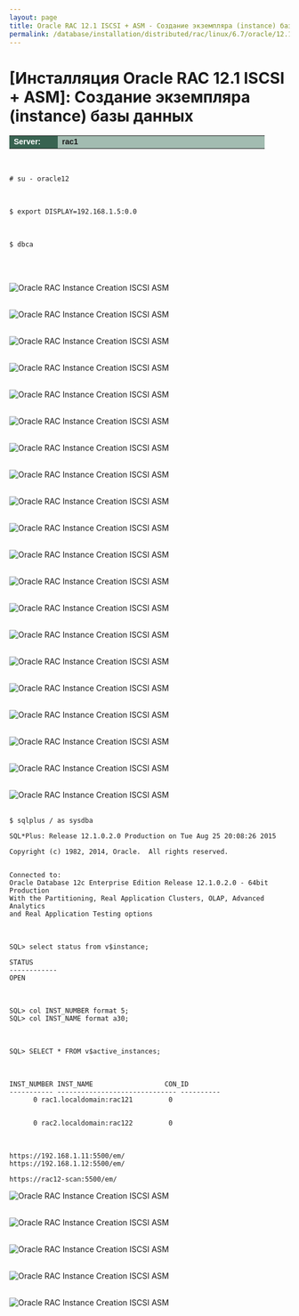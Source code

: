 ```yaml
---
layout: page
title: Oracle RAC 12.1 ISCSI + ASM - Создание экземпляра (instance) базы данных
permalink: /database/installation/distributed/rac/linux/6.7/oracle/12.1/iscsi-asm/oracle-instance-creation/
---
```



# [Инсталляция Oracle RAC 12.1 ISCSI + ASM]: Создание экземпляра (instance) базы данных


<table cellpadding="4" cellspacing="2" align="center" border="0" width="100%">
	<tr>
		<td style="color: rgb(255, 255, 255);" bgcolor="#386351" width="14%"><span style="font-family: Arial,Helvetica,sans-serif; font-size: 14px;"><strong>Server:</strong></span></td>
		<td height="20" bgcolor="#a2bcb1" width="60%"><span style="font-family: Arial,Helvetica,sans-serif; font-size: 14px;"><strong>rac1</strong></span></td>
	</tr>
</table>


<br/>

	# su - oracle12

<br/>

	$ export DISPLAY=192.168.1.5:0.0

<br/>

	$ dbca


<br/><br/>

<img src="https://img.oracledba.net/images/docs/01-oracle-database/02-installation/03-oracle-database-installation/02-distributed/02-rac/linux/6.7/oracle/12.1/02-iscsi-asm/04-oracle-instance-creation/oracle-instance-creation_01.png" border="0" alt="Oracle RAC Instance Creation ISCSI ASM"><br/><br/>


<img src="https://img.oracledba.net/images/docs/01-oracle-database/02-installation/03-oracle-database-installation/02-distributed/02-rac/linux/6.7/oracle/12.1/02-iscsi-asm/04-oracle-instance-creation/oracle-instance-creation_02.png" border="0" alt="Oracle RAC Instance Creation ISCSI ASM"><br/><br/>


<img src="https://img.oracledba.net/images/docs/01-oracle-database/02-installation/03-oracle-database-installation/02-distributed/02-rac/linux/6.7/oracle/12.1/02-iscsi-asm/04-oracle-instance-creation/oracle-instance-creation_03.png" border="0" alt="Oracle RAC Instance Creation ISCSI ASM"><br/><br/>


<img src="https://img.oracledba.net/images/docs/01-oracle-database/02-installation/03-oracle-database-installation/02-distributed/02-rac/linux/6.7/oracle/12.1/02-iscsi-asm/04-oracle-instance-creation/oracle-instance-creation_04.png" border="0" alt="Oracle RAC Instance Creation ISCSI ASM"><br/><br/>


<img src="https://img.oracledba.net/images/docs/01-oracle-database/02-installation/03-oracle-database-installation/02-distributed/02-rac/linux/6.7/oracle/12.1/02-iscsi-asm/04-oracle-instance-creation/oracle-instance-creation_05.png" border="0" alt="Oracle RAC Instance Creation ISCSI ASM"><br/><br/>


<img src="https://img.oracledba.net/images/docs/01-oracle-database/02-installation/03-oracle-database-installation/02-distributed/02-rac/linux/6.7/oracle/12.1/02-iscsi-asm/04-oracle-instance-creation/oracle-instance-creation_06.png" border="0" alt="Oracle RAC Instance Creation ISCSI ASM"><br/><br/>


<img src="https://img.oracledba.net/images/docs/01-oracle-database/02-installation/03-oracle-database-installation/02-distributed/02-rac/linux/6.7/oracle/12.1/02-iscsi-asm/04-oracle-instance-creation/oracle-instance-creation_07.png" border="0" alt="Oracle RAC Instance Creation ISCSI ASM"><br/><br/>


<img src="https://img.oracledba.net/images/docs/01-oracle-database/02-installation/03-oracle-database-installation/02-distributed/02-rac/linux/6.7/oracle/12.1/02-iscsi-asm/04-oracle-instance-creation/oracle-instance-creation_08.png" border="0" alt="Oracle RAC Instance Creation ISCSI ASM"><br/><br/>

<img src="https://img.oracledba.net/images/docs/01-oracle-database/02-installation/03-oracle-database-installation/02-distributed/02-rac/linux/6.7/oracle/12.1/02-iscsi-asm/04-oracle-instance-creation/oracle-instance-creation_09.png" border="0" alt="Oracle RAC Instance Creation ISCSI ASM"><br/><br/>

<img src="https://img.oracledba.net/images/docs/01-oracle-database/02-installation/03-oracle-database-installation/02-distributed/02-rac/linux/6.7/oracle/12.1/02-iscsi-asm/04-oracle-instance-creation/oracle-instance-creation_10.png" border="0" alt="Oracle RAC Instance Creation ISCSI ASM"><br/><br/>

<img src="https://img.oracledba.net/images/docs/01-oracle-database/02-installation/03-oracle-database-installation/02-distributed/02-rac/linux/6.7/oracle/12.1/02-iscsi-asm/04-oracle-instance-creation/oracle-instance-creation_11.png" border="0" alt="Oracle RAC Instance Creation ISCSI ASM"><br/><br/>


<img src="https://img.oracledba.net/images/docs/01-oracle-database/02-installation/03-oracle-database-installation/02-distributed/02-rac/linux/6.7/oracle/12.1/02-iscsi-asm/04-oracle-instance-creation/oracle-instance-creation_12.png" border="0" alt="Oracle RAC Instance Creation ISCSI ASM"><br/><br/>

<img src="https://img.oracledba.net/images/docs/01-oracle-database/02-installation/03-oracle-database-installation/02-distributed/02-rac/linux/6.7/oracle/12.1/02-iscsi-asm/04-oracle-instance-creation/oracle-instance-creation_13.png" border="0" alt="Oracle RAC Instance Creation ISCSI ASM"><br/><br/>


<img src="https://img.oracledba.net/images/docs/01-oracle-database/02-installation/03-oracle-database-installation/02-distributed/02-rac/linux/6.7/oracle/12.1/02-iscsi-asm/04-oracle-instance-creation/oracle-instance-creation_14.png" border="0" alt="Oracle RAC Instance Creation ISCSI ASM"><br/><br/>


<img src="https://img.oracledba.net/images/docs/01-oracle-database/02-installation/03-oracle-database-installation/02-distributed/02-rac/linux/6.7/oracle/12.1/02-iscsi-asm/04-oracle-instance-creation/oracle-instance-creation_15.png" border="0" alt="Oracle RAC Instance Creation ISCSI ASM"><br/><br/>


<img src="https://img.oracledba.net/images/docs/01-oracle-database/02-installation/03-oracle-database-installation/02-distributed/02-rac/linux/6.7/oracle/12.1/02-iscsi-asm/04-oracle-instance-creation/oracle-instance-creation_16.png" border="0" alt="Oracle RAC Instance Creation ISCSI ASM"><br/><br/>


<img src="https://img.oracledba.net/images/docs/01-oracle-database/02-installation/03-oracle-database-installation/02-distributed/02-rac/linux/6.7/oracle/12.1/02-iscsi-asm/04-oracle-instance-creation/oracle-instance-creation_17.png" border="0" alt="Oracle RAC Instance Creation ISCSI ASM"><br/><br/>


<img src="https://img.oracledba.net/images/docs/01-oracle-database/02-installation/03-oracle-database-installation/02-distributed/02-rac/linux/6.7/oracle/12.1/02-iscsi-asm/04-oracle-instance-creation/oracle-instance-creation_18.png" border="0" alt="Oracle RAC Instance Creation ISCSI ASM"><br/><br/>


<img src="https://img.oracledba.net/images/docs/01-oracle-database/02-installation/03-oracle-database-installation/02-distributed/02-rac/linux/6.7/oracle/12.1/02-iscsi-asm/04-oracle-instance-creation/oracle-instance-creation_19.png" border="0" alt="Oracle RAC Instance Creation ISCSI ASM"><br/><br/>


<img src="https://img.oracledba.net/images/docs/01-oracle-database/02-installation/03-oracle-database-installation/02-distributed/02-rac/linux/6.7/oracle/12.1/02-iscsi-asm/04-oracle-instance-creation/oracle-instance-creation_20.png" border="0" alt="Oracle RAC Instance Creation ISCSI ASM"><br/><br/>






	$ sqlplus / as sysdba

	SQL*Plus: Release 12.1.0.2.0 Production on Tue Aug 25 20:08:26 2015

	Copyright (c) 1982, 2014, Oracle.  All rights reserved.


	Connected to:
	Oracle Database 12c Enterprise Edition Release 12.1.0.2.0 - 64bit Production
	With the Partitioning, Real Application Clusters, OLAP, Advanced Analytics
	and Real Application Testing options


<br/>

	SQL> select status from v$instance;

	STATUS
	------------
	OPEN


<br/>

	SQL> col INST_NUMBER format 5;
	SQL> col INST_NAME format a30;

<br/>

	SQL> SELECT * FROM v$active_instances;

<br/>

	INST_NUMBER INST_NAME			       CON_ID
	----------- ------------------------------ ----------
		  0 rac1.localdomain:rac121		    0


		  0 rac2.localdomain:rac122		    0



<br/>

	https://192.168.1.11:5500/em/
	https://192.168.1.12:5500/em/

	https://rac12-scan:5500/em/



<img src="https://img.oracledba.net/images/docs/01-oracle-database/02-installation/03-oracle-database-installation/02-distributed/02-rac/linux/6.7/oracle/12.1/02-iscsi-asm/04-oracle-instance-creation/oracle-instance-creation_21.png" border="0" alt="Oracle RAC Instance Creation ISCSI ASM"><br/><br/>


<img src="https://img.oracledba.net/images/docs/01-oracle-database/02-installation/03-oracle-database-installation/02-distributed/02-rac/linux/6.7/oracle/12.1/02-iscsi-asm/04-oracle-instance-creation/oracle-instance-creation_22.png" border="0" alt="Oracle RAC Instance Creation ISCSI ASM"><br/><br/>


<img src="https://img.oracledba.net/images/docs/01-oracle-database/02-installation/03-oracle-database-installation/02-distributed/02-rac/linux/6.7/oracle/12.1/02-iscsi-asm/04-oracle-instance-creation/oracle-instance-creation_23.png" border="0" alt="Oracle RAC Instance Creation ISCSI ASM"><br/><br/>



<img src="https://img.oracledba.net/images/docs/01-oracle-database/02-installation/03-oracle-database-installation/02-distributed/02-rac/linux/6.7/oracle/12.1/02-iscsi-asm/04-oracle-instance-creation/oracle-instance-creation_24.png" border="0" alt="Oracle RAC Instance Creation ISCSI ASM"><br/><br/>


<img src="https://img.oracledba.net/images/docs/01-oracle-database/02-installation/03-oracle-database-installation/02-distributed/02-rac/linux/6.7/oracle/12.1/02-iscsi-asm/04-oracle-instance-creation/oracle-instance-creation_25.png" border="0" alt="Oracle RAC Instance Creation ISCSI ASM">


<br/>
